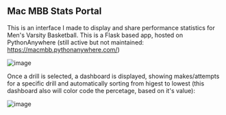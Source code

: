 ## Mac MBB Stats Portal 

This is an interface I made to display and share performance statistics for Men's Varsity Basketball. This is a Flask based app, hosted on PythonAnywhere (still active but not maintained: https://macmbb.pythonanywhere.com/) 

![image](https://github.com/taysir-alam/adv-stat-ui/assets/85037857/9afe553a-7815-468d-9ef7-7acd733b29e8)

Once a drill is selected, a dashboard is displayed, showing makes/attempts for a specific drill and automatically sorting from higest to lowest (this dashboard also will color code the percetage, based on it's value):

![image](https://github.com/taysir-alam/adv-stat-ui/assets/85037857/3cf92480-af33-4e07-8e87-83044d696353)




